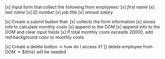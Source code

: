 [x] Input form that collect the following from employees:
    [x] _first name_
    [x] _last name_
    [x] _ID number_
    [x] _job title_
    [x] _annual salary_

[x] Create a submit button that:
    [x] collects the form information
    [x] stores info to calculate monthly costs
        [x] append to the DOM
    [x] append info to the DOM and clear input fields
    [x] If total monthly costs exceeds 20000, add red background color to monthly costs

[x] Create a delete button -> how do I access it?
    [] delete employee from DOM -> $(this) will be needed